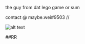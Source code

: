 the guy from dat lego game or sum

contact @ maybe.wei#9503 //

![alt text](https://cdn.discordapp.com/attachments/859151876268359693/1054526743224008734/RobloxPlayerBeta_2022-12-09_17-35-03.png)


##RR
